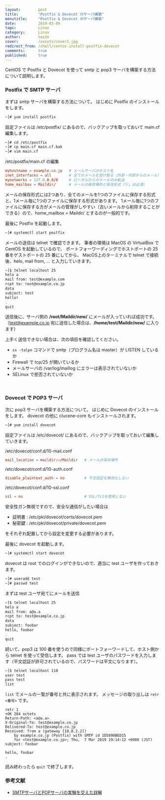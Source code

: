 ```yaml
---
layout:        post
title:         "Postfix & Dovecot のサーバ構築"
menutitle:     "Postfix & Dovecot のサーバ構築"
date:          2019-03-09
tags:          Linux
category:      Linux
author:        tex2e
cover:         /assets/cover1.jpg
redirect_from: /shell/centos-install-postfix-dovecot
comments:      true
published:     true
---
```


CentOS で Postfix と Dovecot を使って smtp と pop3 サーバを構築する方法について説明します。


### Postfix で SMTP サーバ

まずは smtp サーバを構築する方法について。
はじめに  Postfix のインストールをします。

```bash
~]# yum install postfix
```

設定ファイルは /etc/postfix/ にあるので、バックアップを取っておいて main.cf 編集します。

```bash
~]# cd /etc/postfix
~]# cp main.cf main.cf.bak
~]# vim main.cf
```

/etc/postfix/main.cf の編集

```conf
myhostname = example.co.jp   # メールサーバのホスト名
inet_interfaces = all        # 全てのメールを受け取る（外部・内部からのメール）
mynetworks = 127.0.0.0/8     # ローカルからのメールのみ転送
home_mailbox = Maildir/      # メールの保存場所と保存形式（「/」は必須）
```

メールの保存形式には2つあり、全てのメールを1つのファイルに保存する形式と、1メール毎に1つのファイルに保存する形式があります。
1メール毎に1つのファイルに保存する方がメールの管理がしやすい（古いメールから削除することができる）ので、home_mailbox = Maildir/ とするのが一般的です。

最後に Postfix を起動します。

```bash
~]# systemctl start postfix
```

メールの送信は telnet で確認できます。
筆者の環境は MacOS の VirtualBox で CentOS を起動しているので、
ポートフォーワーディングでホストポートの 25 番をゲストポートの 25 番にしてから、
MacOS上のターミナルで telnet で接続後、helo, mail from, ... と入力していきます。

```bash
~]$ telnet localhost 25
helo a
mail from: test@example.com
rcpt to: root@example.co.jp
data
subject: test
hello!
.
quit
```

送信後に、サーバ側の **/root/Maildir/new/** にメールが入っていれば成功です。
（test@example.co.jp 宛に送信した場合は、**/home/test/Maildir/new/** に入ります）

上手く送信できない場合は、次の項目を確認してください。

- `ss -talpn` コマンドで smtp（プログラム名は master）が LISTEN しているか
- Firewall で tcp/25 が開いているか
- メールサーバの /var/log/maillog にエラーは表示されていないか
- SELinux で拒否されていないか


<br>

### Dovecot で POP3 サーバ

次に pop3 サーバを構築する方法について。
はじめに Dovecot のインストールをします。
dovecot の他に clucene-core もインストールされます。

```bash
~]# yum install dovecot
```

設定ファイルは /etc/dovecot/ にあるので、バックアップを取っておいて編集していきます。

/etc/dovecot/conf.d/10-mail.conf

```conf
mail_location = maildir:~/Maildir   # メールの保存場所
```

/etc/dovecot/conf.d/10-auth.conf

```conf
disable_plaintext_auth = no         # 平文認証を無効化しない
```

/etc/dovecot/conf.d/10-ssl.conf

```conf
ssl = no                            # SSL/TLSを使用しない
```

安全性ガン無視ですので、安全な通信がしたい場合は

- 証明書 : /etc/pki/dovecot/certs/dovecot.pem
- 秘密鍵 : /etc/pki/dovecot/private/dovecot.pem

をそれぞれ配置してから設定を変更する必要があります。

最後に dovecot を起動します。

```bash
~]# systemctl start dovecot
```

dovecot は root でのログインができないので、適当に test ユーザを作っておきます。

```bash
~]# useradd test
~]# passwd test
```

まずは test ユーザ宛てにメールを送信

```bash
~]$ telnet localhost 25
helo a
mail from: a@a.a
rcpt to: test@example.co.jp
data
subject: foobar
hello, foobar
.
quit
```

続いて、pop3 は 100 番を使うので同様にポートフォーワードして、ホスト側から telnet を使って受信します。
pass では test ユーザのパスワードを入力します（平文認証が許可されているので、パスワードは平文になります）。

```bash
~]$ telnet localhost 110
user test
pass test
list
```

`list` でメールの一覧が番号と共に表示されます。
メッセージの取り出しは `retr <番号>` です。

```
retr 1
+OK 284 octets
Return-Path: <a@a.a>
X-Original-To: test@example.co.jp
Delivered-To: test@example.co.jp
Received: from a (gateway [10.0.2.2])
	by example.co.jp (Postfix) with SMTP id 1D5898BED15
	for <test@example.co.jp>; Thu,  7 Mar 2019 19:14:12 +0900 (JST)
subject: foobar

hello, foobar
.
```

読み終わったら `quit` で終了します。


### 参考文献

- [SMTPサーバとPOPサーバの実験を交えた詳解](https://qiita.com/d-ebi/items/0809dd1aaed763b7eb66)
